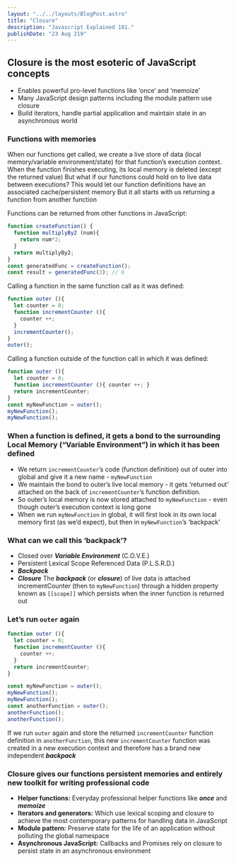 ```yaml
---
layout: "../../layouts/BlogPost.astro"
title: "Closure"
description: "Javascript Explained 101."
publishDate: "23 Aug 219"
---
```


## Closure is the most esoteric of JavaScript concepts
- Enables powerful pro-level functions like ‘once’ and ‘memoize’
- Many JavaScript design patterns including the module pattern use closure
- Build iterators, handle partial application and maintain state in an
asynchronous world

### Functions with memories
When our functions get called, we create a live store of data (local memory/variable environment/state) for that function’s execution context.
When the function finishes executing, its local memory is deleted (except the returned value)
But what if our functions could hold on to live data between executions?
This would let our function definitions have an associated cache/persistent memory
But it all starts with us returning a function from another function

Functions can be returned from other functions in JavaScript:
```javascript
function createFunction() {
  function multiplyBy2 (num){
    return num*2;
  }
  return multiplyBy2;
}
const generatedFunc = createFunction();
const result = generatedFunc(3); // 6
```

Calling a function in the same function call as it was defined:
```javascript
function outer (){
  let counter = 0;
  function incrementCounter (){
    counter ++;
  }
  incrementCounter();
}
outer();
```

Calling a function outside of the function call in which it was defined:
```javascript
function outer (){
  let counter = 0;
  function incrementCounter (){ counter ++; }
  return incrementCounter;
}
const myNewFunction = outer();
myNewFunction();
myNewFunction();
```

### When a function is defined, it gets a bond to the surrounding Local Memory (“Variable Environment”) in which it has been defined
- We return ```incrementCounter```’s code (function definition) out of outer into
global and give it a new name - ```myNewFunction```
- We maintain the bond to outer’s live local memory - it gets ‘returned out’
attached on the back of ```incrementCounter```’s function definition.
- So outer’s local memory is now stored attached to ```myNewFunction``` - even
though outer’s execution context is long gone
- When we run ```myNewFunction``` in global, it will first look in its own local
memory first (as we’d expect), but then in ```myNewFunction```’s ‘backpack’

### What can we call this ‘backpack’?
- Closed over <strong><em>Variable Environment</em></strong> (C.O.V.E.)
- Persistent Lexical Scope Referenced Data (P.L.S.R.D.)
- <strong><em>Backpack</em></strong>
- <strong><em>Closure</em></strong>
The <strong><em>backpack</em></strong> (or <strong><em>closure</em></strong>) of live data is attached incrementCounter (then to ```myNewFunction```) through a hidden property known as ```[[scope]]``` which persists when the inner function is returned out

### Let’s run ```outer``` again
```javascript
function outer (){
  let counter = 0;
  function incrementCounter (){
    counter ++;
  }
  return incrementCounter;
}

const myNewFunction = outer();
myNewFunction();
myNewFunction();
const anotherFunction = outer();
anotherFunction();
anotherFunction();
```

If we run ```outer``` again and store the returned ```incrementCounter``` function definition in ```anotherFunction```, this new ```incrementCounter``` function was created in a new execution context and therefore has a brand new independent <strong><em>backpack</em></strong>

### Closure gives our functions persistent memories and entirely new toolkit for writing professional code

- **Helper functions:** Everyday professional helper functions like <strong><em>once</em></strong> and <strong><em>memoize</em></strong> <br>
- **Iterators and generators:** Which use lexical scoping and closure to achieve the most contemporary patterns for handling data in JavaScript<br>
- **Module pattern:** Preserve state for the life of an application without polluting the global namespace<br>
- **Asynchronous JavaScript:** Callbacks and Promises rely on closure to persist state in an asynchronous environment<br>
